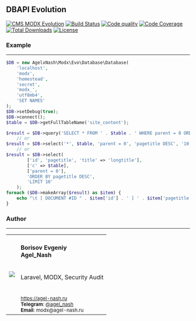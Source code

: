 ## DBAPI Evolution
[![CMS MODX Evolution](https://img.shields.io/badge/CMS-MODX%20Evolution-brightgreen.svg)](https://github.com/modxcms/evolution) [![Build Status](https://api.travis-ci.org/AgelxNash/modx-evo-database.svg?branch=master)](https://travis-ci.org/AgelxNash/modx-evo-database) [![Code quality](https://img.shields.io/scrutinizer/g/AgelxNash/modx-evo-database.svg?maxAge=2592000)](https://scrutinizer-ci.com/g/AgelxNash/modx-evo-database/) [![Code Coverage](https://scrutinizer-ci.com/g/AgelxNash/modx-evo-database/badges/coverage.png?b=master)](https://scrutinizer-ci.com/g/AgelxNash/modx-evo-database/?branch=master) [![Total Downloads](https://poser.pugx.org/agelxnash/modx-evo-database/d/total.png)](https://packagist.org/packages/agelxnash/modx-evo-database) [![License](https://gitlicense.com/badge/AgelxNash/modx-evo-database)](https://github.com/AgelxNash/modx-evo-database/blob/master/LICENSE.md)

### Example
---------
```php
$DB = new AgelxNash\Modx\Evo\Database\Database(
    'localhost',
    'modx',
    'homestead',
    'secret',
    'modx_',
    'utf8mb4',
    'SET NAMES'
);
$DB->setDebug(true);
$DB->connect();
$table = $DB->getFullTableName('site_content');

$result = $DB->query('SELECT * FROM ' . $table . ' WHERE parent = 0 ORDER BY pagetitle DESC LIMIT 10');
    // or
$result = $DB->select('*', $table, 'parent = 0', 'pagetitle DESC', '10');
    // or
$result = $DB->select(
        ['id', 'pagetitle', 'title' => 'longtitle'],
        ['c' => $table],
        ['parent = 0'],
        'ORDER BY pagetitle DESC',
        'LIMIT 10'
    );
foreach ($DB->makeArray($result) as $item) {
    echo "\t [ DOCUMENT #ID " . $item['id'] . ' ] ' . $item['pagetitle'] . PHP_EOL;
}
```

### Author
---------
<table>
  <tr>
    <td valign="center" align="center"><img src="http://www.gravatar.com/avatar/bf12d44182c98288015f65c9861903aa?s=250"></td>
	<td valign="top">
		<h4>Borisov Evgeniy
		<br />
		Agel_Nash</h4>
		<br />
	    Laravel, MODX, Security Audit
		<br />
		<bt />
		<br />
		<br />
        <small>
            <a href="https://agel-nash.ru">https://agel-nash.ru</a>
		    <br />
		    <strong>Telegram</strong>: <a href="https://t.me/Agel_Nash">@agel_nash</a>
		    <br />
		    <strong>Email</strong>: modx@agel-nash.ru
		</small>
	</td>
  </tr>
</table>
